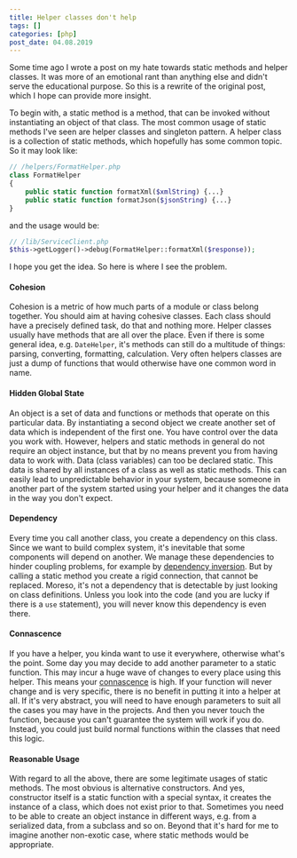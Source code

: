 ```yaml
---
title: Helper classes don't help
tags: []
categories: [php]
post_date: 04.08.2019
---
```


Some time ago I wrote a post on my hate towards static methods and helper classes. It was more of an emotional rant than anything else and didn't serve the educational purpose. So this is a rewrite of the original post, which I hope can provide more insight.

To begin with, a static method is a method, that can be invoked without instantiating an object of that class. The most common usage of static methods I've seen are helper classes and singleton pattern. A helper class is a collection of static methods, which hopefully has some common topic. So it may look like:
```php
// /helpers/FormatHelper.php
class FormatHelper
{
    public static function formatXml($xmlString) {...}
    public static function formatJson($jsonString) {...}
}
```

and the usage would be:

```php
// /lib/ServiceClient.php
$this->getLogger()->debug(FormatHelper::formatXml($response));
```

I hope you get the idea. So here is where I see the problem.

#### Cohesion
Cohesion is a metric of how much parts of a module or class belong together. You should aim at having cohesive classes. Each class should have a precisely defined task, do that and nothing more. Helper classes usually have methods that are all over the place. Even if there is some general idea, e.g. `DateHelper`, it's methods can still do a multitude of things: parsing, converting, formatting, calculation. Very often helpers classes are just a dump of functions that would otherwise have one common word in name.

#### Hidden Global State
An object is a set of data and functions or methods that operate on this particular data. By instantiating a second object we create another set of data which is independent of the first one. You have control over the data you work with. However, helpers and static methods in general do not require an object instance, but that by no means prevent you from having data to work with. Data (class variables) can too be declared static. This data is shared by all instances of a class as well as static methods. This can easily lead to unpredictable behavior in your system, because someone in another part of the system started using your helper and it changes the data in the way you don't expect.

#### Dependency
Every time you call another class, you create a dependency on this class. Since we want to build complex system, it's inevitable that some components will depend on another. We manage these dependencies to hinder coupling problems, for example by [dependency inversion][1]. But by calling a static method you create a rigid connection, that cannot be replaced. Moreso, it's not a dependency that is detectable by just looking on class definitions. Unless you look into the code (and you are lucky if there is a `use` statement), you will never know this dependency is even there.

#### Connascence
If you have a helper, you kinda want to use it everywhere, otherwise what's the point. Some day you may decide to add another parameter to a static function. This may incur a huge wave of changes to every place using this helper. This means your [connascence][2] is high. If your function will never change and is very specific, there is no benefit in putting it into a helper at all. If it's very abstract, you will need to have enough parameters to suit all the cases you may have in the projects. And then you never touch the function, because you can't guarantee the system will work if you do. Instead, you could just build normal functions within the classes that need this logic.

#### Reasonable Usage

With regard to all the above, there are some legitimate usages of static methods. The most obvious is alternative constructors. And yes, constructor itself is a static function with a special syntax, it creates the instance of a class, which does not exist prior to that. Sometimes you need to be able to create an object instance in different ways, e.g. from a serialized data, from a subclass and so on. Beyond that it's hard for me to imagine another non-exotic case, where static methods would be appropriate.


[1]: https://en.wikipedia.org/wiki/Dependency_inversion_principle
[2]: https://en.wikipedia.org/wiki/Connascence
